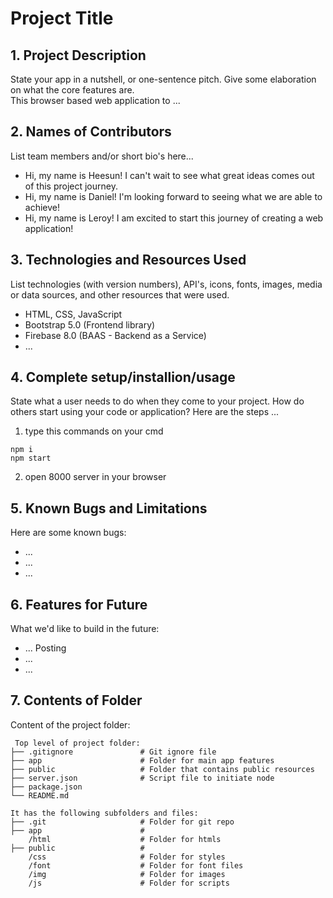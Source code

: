 # Project Title

## 1. Project Description
State your app in a nutshell, or one-sentence pitch. Give some elaboration on what the core features are.  
This browser based web application to ... 

## 2. Names of Contributors
List team members and/or short bio's here... 
* Hi, my name is Heesun! I can't wait to see what great ideas comes out of this project journey.
* Hi, my name is Daniel! I'm looking forward to seeing what we are able to achieve!
* Hi, my name is Leroy! I am excited to start this journey of creating a web application!
	
## 3. Technologies and Resources Used
List technologies (with version numbers), API's, icons, fonts, images, media or data sources, and other resources that were used.
* HTML, CSS, JavaScript
* Bootstrap 5.0 (Frontend library)
* Firebase 8.0 (BAAS - Backend as a Service)
* ...

## 4. Complete setup/installion/usage
State what a user needs to do when they come to your project.  How do others start using your code or application?
Here are the steps ...
1. type this commands on your cmd
```
npm i
npm start
```
2. open 8000 server in your browser

## 5. Known Bugs and Limitations
Here are some known bugs:
* ...
* ...
* ...

## 6. Features for Future
What we'd like to build in the future:
* ... Posting
* ...
* ...
	
## 7. Contents of Folder
Content of the project folder:

```
 Top level of project folder: 
├── .gitignore               # Git ignore file
├── app                      # Folder for main app features
├── public                   # Folder that contains public resources
├── server.json              # Script file to initiate node
├── package.json             
└── README.md

It has the following subfolders and files:
├── .git                     # Folder for git repo
├── app                      # 
    /html                    # Folder for htmls
├── public                   #
    /css                     # Folder for styles
    /font                    # Folder for font files
    /img                     # Folder for images
    /js                      # Folder for scripts

```


